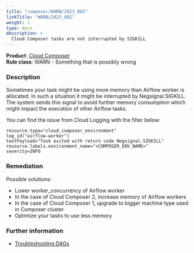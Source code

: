 ```yaml
---
title: "composer/WARN/2023_002"
linkTitle: "WARN/2023_002"
weight: 1
type: docs
description: >
  Cloud Composer tasks are not interrupted by SIGKILL
---
```


**Product**: [Cloud Composer](https://cloud.google.com/composer)\
**Rule class**: WARN - Something that is possibly wrong

### Description

Sometimes your task might be using more memory than Airflow worker is allocated.
In such a situation it might be interrupted by Negsignal.SIGKILL. The system
sends this signal to avoid further memory consumption which might impact the
execution of other Airflow tasks.

You can find the issue from Cloud Logging with the filter below:
```
resource.type="cloud_composer_environment"
log_id("airflow-worker")
textPayload="Task exited with return code Negsignal.SIGKILL"
resource.labels.environment_name="<COMPOSER_ENV_NAME>"
severity=INFO
```

### Remediation

Possible solutions:
- Lower worker_concurrency of Airflow worker
- In the case of Cloud Composer 2, increase memory of Airflow workers
- In the case of Cloud Composer 1, upgrade to bigger machine type used in Composer cluster
- Optimize your tasks to use less memory

### Further information

- [Troubleshooting DAGs](https://cloud.google.com/composer/docs/composer-2/troubleshooting-dags#task-fails-with-negsignalsigkill)
